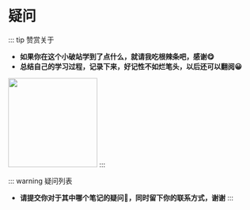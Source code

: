 # 疑问

<!-- https://github.com/markdown-it/markdown-it-emoji/blob/master/lib/data/full.json -->

::: tip 赞赏关于
* **如果你在这个小破站学到了点什么，就请我吃根辣条吧，感谢:yum:**
* **总结自己的学习过程，记录下来，好记性不如烂笔头，以后还可以翻阅:grinning:**

<img src="https://cdn.jsdelivr.net/gh/wliduo/CDN@1.1/feed/pay.png" height="180"></img>
:::

::: warning 疑问列表
* **请提交你对于其中哪个笔记的疑问:speech_balloon:，同时留下你的联系方式，谢谢**
:::

<div id="vcomments"></div>
<script>new Valine({el: '#vcomments', appId:'\x74\x67\x47\x77\x65\x68\x58\x74\x44\x68\x68\x61\x31\x63\x34\x63\x69\x59\x4e\x77\x38\x39\x4d\x43\x2d\x67\x7a\x47\x7a\x6f\x48\x73\x7a',appKey:'\x66\x52\x58\x34\x76\x37\x4f\x72\x6d\x72\x54\x71\x71\x39\x6f\x78\x68\x6f\x39\x4e\x79\x69\x6b\x65',placeholder: '请输入你的疑问', avatar: '', path: '/issues.html'})</script>